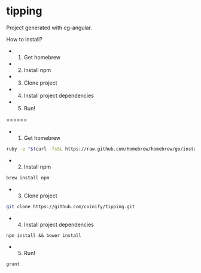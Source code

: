 tipping
=======

Project generated with cg-angular.

How to install?
- 1. Get homebrew
- 2. Install npm
- 3. Clone project
- 4. Install project dependencies
- 5. Run!


======
- 1. Get homebrew

```bash
ruby -e "$(curl -fsSL https://raw.github.com/Homebrew/homebrew/go/install)"
```

- 2. Install npm

```bash
brew install npm
```

- 3. Clone project

```bash
git clone https://github.com/coinify/tipping.git
```

- 4. Install project dependencies

```
npm install && bower install
```

- 5. Run!

```bash
grunt
```
